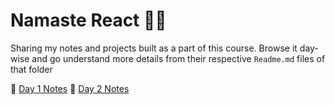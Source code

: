 # Namaste React 🙏🏻

Sharing my notes and projects built as a part of this course. Browse it day-wise and go understand more details from their respective `Readme.md` files of that folder

🌱 [Day 1 Notes](https://github.com/jwala-anirudh/namaste-react/tree/main/Day-01)
🌱 [Day 2 Notes](https://github.com/jwala-anirudh/namaste-react/tree/main/Day-02)
